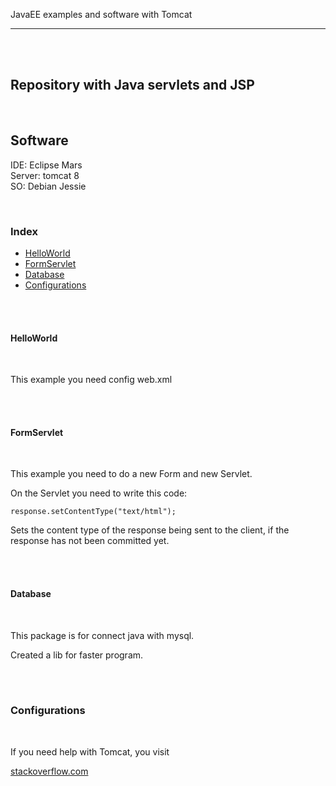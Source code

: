 JavaEE examples and software with Tomcat
<hr>
<br><br>
<h2>Repository with Java servlets and JSP</h2>
<br>
<h2>Software</h2>

IDE: Eclipse Mars<br>
Server: tomcat 8<br>
SO: Debian Jessie<br>

<br>

<h3>Index</h3>
<ul>
	<li><a href=#HelloWorld>HelloWorld</a></li>
	<li><a href=#FormServlet>FormServlet</a></li>
	<li><a href=#Database>Database</a></li>
	<li><a href=#Configurations>Configurations</a></li>
</ul>


<br><br>

<h4 id="HelloWorld">HelloWorld</h4>
<br>
<p>This example you need config web.xml </p>
<br><br>

<h4 id="FormServlet">FormServlet</h4>
<br>
<p>This example you need to do a new Form and new Servlet.</p>
<p>On the Servlet you need to write this code:</p>
<code>response.setContentType("text/html");</code>
<p>Sets the content type of the response being sent to the client, 
	if the response has not been committed yet.</p>
<br><br>

<h4 id="Database">Database</h4>
<br>
<p>This package is for connect java with mysql.</p>
<p>Created a lib for faster program.</p>
<br><br>


<h3 id="Configurations">Configurations</h3>
<br>
<p>If you need help with Tomcat, you visit</p> 
<a href="http://stackoverflow.com/questions/24456446/javax-servlet-cannot-be-resolved-to-a-type">stackoverflow.com</a>

<br><br>


